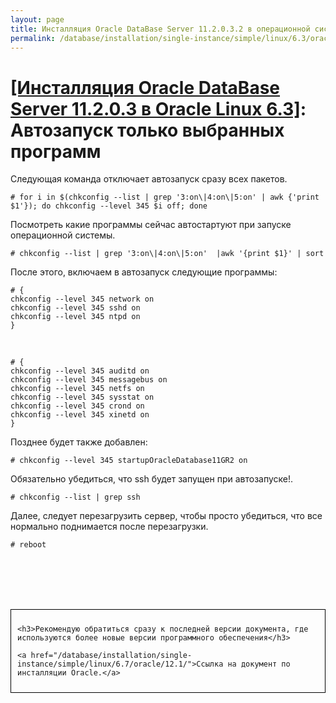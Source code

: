 ```yaml
---
layout: page
title: Инсталляция Oracle DataBase Server 11.2.0.3.2 в операционной системе Oracle Linux 6.3 x86_64
permalink: /database/installation/single-instance/simple/linux/6.3/oracle/11.2/autostart-only-packages-what-needed/
---
```


# <a href="/database/installation/single-instance/simple/linux/6.3/oracle/11.2/">[Инсталляция Oracle DataBase Server 11.2.0.3 в Oracle Linux 6.3]</a>: Автозапуск только выбранных программ


Следующая команда отключает автозапуск сразу всех пакетов.

	# for i in $(chkconfig --list | grep '3:on\|4:on\|5:on' | awk {'print $1'}); do chkconfig --level 345 $i off; done


Посмотреть какие программы сейчас автостартуют при запуске операционной системы.

	# chkconfig --list | grep '3:on\|4:on\|5:on'  |awk '{print $1}' | sort


После этого, включаем в автозапуск следующие программы:

	# {
	chkconfig --level 345 network on
	chkconfig --level 345 sshd on
	chkconfig --level 345 ntpd on
	}



<br/>

	# {
	chkconfig --level 345 auditd on
	chkconfig --level 345 messagebus on
	chkconfig --level 345 netfs on
	chkconfig --level 345 sysstat on
	chkconfig --level 345 crond on
	chkconfig --level 345 xinetd on
	}

Позднее будет также добавлен:

	# chkconfig --level 345 startupOracleDatabase11GR2 on


Обязательно убедиться, что ssh будет запущен при автозапуске!.

	# chkconfig --list | grep ssh

Далее, следует перезагрузить сервер, чтобы просто убедиться, что все нормально поднимается после перезагрузки.

	# reboot




<br/><br/>
<br/><br/>


<div style="padding:10px; border:thin solid black;">

	<h3>Рекомендую обратиться сразу к последней версии документа, где используются более новые версии программного обеспечения</h3>

    <a href="/database/installation/single-instance/simple/linux/6.7/oracle/12.1/">Ссылка на документ по инсталляции Oracle.</a>

</div>
